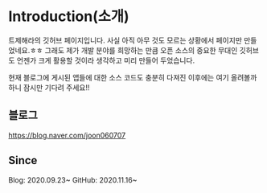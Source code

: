 # Introduction(소개)

트제해라의 깃허브 페이지입니다.
사실 아직 아무 것도 모르는 상황에서 페이지만 만들었네요.ㅎㅎ
그래도 제가 개발 분야를 희망하는 만큼
오픈 소스의 중요한 무대인 깃허브도 언젠가 크게 활용할 것이라 생각하고
미리 만들어 두었습니다.

현재 블로그에 게시된 앱들에 대한 소스 코드도
충분히 다져진 이후에는 여기 올려볼까 하니
잠시만 기다려 주세요!!

## 블로그
https://blog.naver.com/joon060707

## Since
Blog: 2020.09.23~
GitHub: 2020.11.16~
